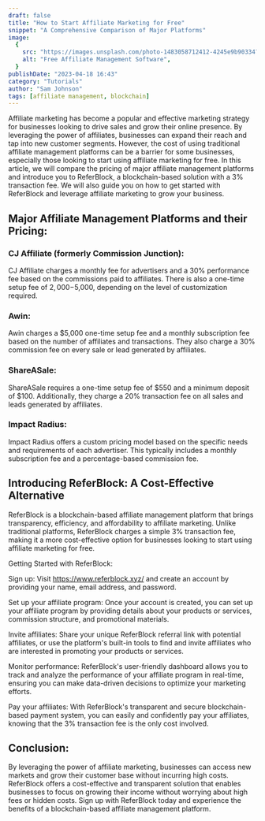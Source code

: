 ```yaml
---
draft: false
title: "How to Start Affiliate Marketing for Free"
snippet: "A Comprehensive Comparison of Major Platforms"
image:
  {
    src: "https://images.unsplash.com/photo-1483058712412-4245e9b90334?&fit=crop&w=430&h=240",
    alt: "Free Affiliate Management Software",
  }
publishDate: "2023-04-18 16:43"
category: "Tutorials"
author: "Sam Johnson"
tags: [affiliate management, blockchain]
---
```


Affiliate marketing has become a popular and effective marketing strategy for businesses looking to drive sales and grow their online presence. By leveraging the power of affiliates, businesses can expand their reach and tap into new customer segments. However, the cost of using traditional affiliate management platforms can be a barrier for some businesses, especially those looking to start using affiliate marketing for free. In this article, we will compare the pricing of major affiliate management platforms and introduce you to ReferBlock, a blockchain-based solution with a 3% transaction fee. We will also guide you on how to get started with ReferBlock and leverage affiliate marketing to grow your business.

## Major Affiliate Management Platforms and their Pricing:

### CJ Affiliate (formerly Commission Junction):

CJ Affiliate charges a monthly fee for advertisers and a 30% performance fee based on the commissions paid to affiliates. There is also a one-time setup fee of $2,000-$5,000, depending on the level of customization required.

### Awin:

Awin charges a $5,000 one-time setup fee and a monthly subscription fee based on the number of affiliates and transactions. They also charge a 30% commission fee on every sale or lead generated by affiliates.

### ShareASale:

ShareASale requires a one-time setup fee of $550 and a minimum deposit of $100. Additionally, they charge a 20% transaction fee on all sales and leads generated by affiliates.

### Impact Radius:

Impact Radius offers a custom pricing model based on the specific needs and requirements of each advertiser. This typically includes a monthly subscription fee and a percentage-based commission fee.

## Introducing ReferBlock: A Cost-Effective Alternative

ReferBlock is a blockchain-based affiliate management platform that brings transparency, efficiency, and affordability to affiliate marketing. Unlike traditional platforms, ReferBlock charges a simple 3% transaction fee, making it a more cost-effective option for businesses looking to start using affiliate marketing for free.

Getting Started with ReferBlock:

Sign up: Visit https://www.referblock.xyz/ and create an account by providing your name, email address, and password.

Set up your affiliate program: Once your account is created, you can set up your affiliate program by providing details about your products or services, commission structure, and promotional materials.

Invite affiliates: Share your unique ReferBlock referral link with potential affiliates, or use the platform's built-in tools to find and invite affiliates who are interested in promoting your products or services.

Monitor performance: ReferBlock's user-friendly dashboard allows you to track and analyze the performance of your affiliate program in real-time, ensuring you can make data-driven decisions to optimize your marketing efforts.

Pay your affiliates: With ReferBlock's transparent and secure blockchain-based payment system, you can easily and confidently pay your affiliates, knowing that the 3% transaction fee is the only cost involved.

## Conclusion:

By leveraging the power of affiliate marketing, businesses can access new markets and grow their customer base without incurring high costs. ReferBlock offers a cost-effective and transparent solution that enables businesses to focus on growing their income without worrying about high fees or hidden costs. Sign up with ReferBlock today and experience the benefits of a blockchain-based affiliate management platform.
